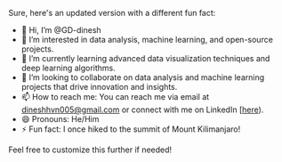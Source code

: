 Sure, here's an updated version with a different fun fact:

- 👋 Hi, I’m @GD-dinesh
- 👀 I’m interested in data analysis, machine learning, and open-source projects.
- 🌱 I’m currently learning advanced data visualization techniques and deep learning algorithms.
- 💞️ I’m looking to collaborate on data analysis and machine learning projects that drive innovation and insights.
- 📫 How to reach me: You can reach me via email at dineshhvn005@gmail.com or connect with me on LinkedIn [[here](https://www.linkedin.com/in/dinesh-g-20bb27225/)).
- 😄 Pronouns: He/Him
- ⚡ Fun fact: I once hiked to the summit of Mount Kilimanjaro!

Feel free to customize this further if needed!
